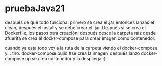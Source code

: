 # pruebaJava21

después de que todo funciona:
primero se crea el .jar
entonces lanzas el clean, después el install y se debe crear el .jar.
Después si
se crea el Dockerfile, los pasos para creación, después desde la carpeta raíz desde afuerita se crea el docker-compose para crear imagen como contenedor.

cuando ya esta todo voy a la ruta de la carpeta viendo el docker-compose y... tiro: 
docker-compose build #se crea la imagen, 
después lanzo
docker-compose up se crea contenedor y lo despliega :)